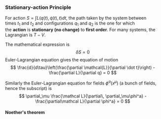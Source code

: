 ### Stationary-action Principle
For action $S = \int L(q(t), \dot q(t), t)dt$, the path taken by the system between times $t_1$ and $t_2$ and configurations $q_1$ and $q_2$ is the one for which the **action** is **stationary (no change)** to **first order**. For many systems, the Lagrangian is $T-V$.

The mathematical expression is
$$
\delta S = 0
$$
Euler-Lagrangian equation gives the equation of motion
$$
\frac{d}{d\tau}\left(\frac{\partial \mathcal{L}}{\partial \dot t}\right) - \frac{\partial L}{\partial q} = 0
$$

Similarly the Euler-Lagrangian equation for fields $\phi^a(x^\mu)$ (a bunch of fields, hence the subscript) is
$$
\partial_\mu \frac{\mathcal L}{\partial\, \partial_\mu\phi^a} - \frac{\partial\mathcal L}{\partial \phi^a} = 0
$$
#### Noether's theorem

